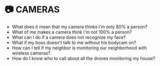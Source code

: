 # 📷  CAMERAS

- What does it mean that my camera thinks i'm only 80% a person?
- What of me makes a camera think i'm not 100% a person?
- What can I do if a camera does not recognize my face?
- What if my boss doesn't talk to me without his bodycam on?
- How can I tell if my neighbor is monitoring our neighborhood with wireless cameras?
- How do I know who to call about all the drones monitoring my house?
